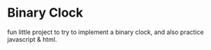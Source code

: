 # Binary Clock
fun little project to try to implement a binary clock, and also practice javascript & html.
